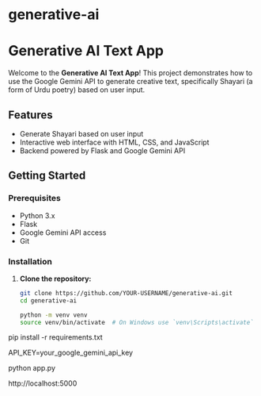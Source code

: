 # generative-ai
# Generative AI Text App

Welcome to the **Generative AI Text App**! This project demonstrates how to use the Google Gemini API to generate creative text, specifically Shayari (a form of Urdu poetry) based on user input.

## Features

- Generate Shayari based on user input
- Interactive web interface with HTML, CSS, and JavaScript
- Backend powered by Flask and Google Gemini API

## Getting Started

### Prerequisites

- Python 3.x
- Flask
- Google Gemini API access
- Git

### Installation

1. **Clone the repository:**

   ```bash
   git clone https://github.com/YOUR-USERNAME/generative-ai.git
   cd generative-ai

   python -m venv venv
   source venv/bin/activate  # On Windows use `venv\Scripts\activate`


pip install -r requirements.txt


API_KEY=your_google_gemini_api_key


python app.py


http://localhost:5000


